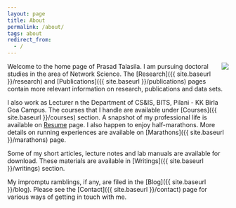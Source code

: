 ```yaml
---
layout: page
title: About
permalink: /about/
tags: about
redirect_from:
  - /
---
```



<img align="right" src="{{ site.baseurl }}/assets/tsrk.jpg">
Welcome to the home page of Prasad Talasila. I am pursuing doctoral studies in the area of Network Science. The [Research]({{ site.baseurl }}/research) and [Publications]({{ site.baseurl }}/publications) pages contain more relevant information on research, publications and data sets.

I also work as Lecturer n the Department of CS&IS, BITS, Pilani - KK Birla Goa Campus. The courses that I handle are available under [Courses]({{ site.baseurl }}/courses) section.
A snapshot of my professional life is available on [Resume](https://www.dropbox.com/s/5jkpixz0kqahwgz/resume_aug_2017.pdf?dl=1) page. I also happen to enjoy half-marathons. More details on running experiences are available on [Marathons]({{ site.baseurl }}/marathons) page.

Some of my short articles, lecture notes and lab manuals are available for download. These materials are available in [Writings]({{ site.baseurl }}/writings) section.

My impromptu ramblings, if any, are filed in the [Blog]({{ site.baseurl }}/blog). Please see the [Contact]({{ site.baseurl }}/contact) page for various ways of getting in touch with me.
